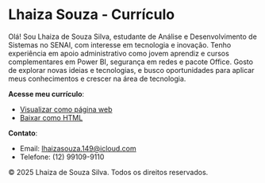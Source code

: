 # Lhaiza Souza - Currículo

Olá! Sou Lhaiza de Souza Silva, estudante de Análise e Desenvolvimento de Sistemas no SENAI, com interesse em tecnologia e inovação. Tenho experiência em apoio administrativo como jovem aprendiz e cursos complementares em Power BI, segurança em redes e pacote Office. Gosto de explorar novas ideias e tecnologias, e busco oportunidades para aplicar meus conhecimentos e crescer na área de tecnologia.

**Acesse meu currículo**:
- [Visualizar como página web](https://lhaizasouza.github.io/LhaizaSouza.CV/LhaizaSouza-CV.html)
- [Baixar como HTML](https://github.com/LhaizaSouza/LhaizaSouza.CV/raw/main/LhaizaSouza-CV.html)

**Contato**:
- Email: lhaizasouza.149@icloud.com
- Telefone: (12) 99109-9110


© 2025 Lhaiza de Souza Silva. Todos os direitos reservados.
